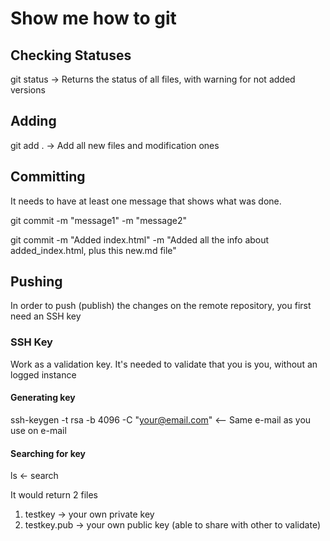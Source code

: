 # Show me how to git

## Checking Statuses

git status  -> Returns the status of all files, with warning for not added versions

## Adding

git add .  -> Add all new files and modification ones

## Committing

It needs to have at least one message that shows what was done.

git commit -m "message1" -m "message2"

git commit -m "Added index.html" -m "Added all the info about added_index.html, plus this new.md file"



## Pushing

In order to push (publish) the changes on the remote repository, you first need an SSH key

### SSH Key

Work as a validation key. It's needed to validate that you is you, without an logged instance

#### Generating key

ssh-keygen -t rsa -b 4096 -C "your@email.com"  <-- Same e-mail as you use on e-mail

#### Searching for key

ls <- search

It would return 2 files

1) testkey -> your own private key
2) testkey.pub -> your own public key (able to share with other to validate)